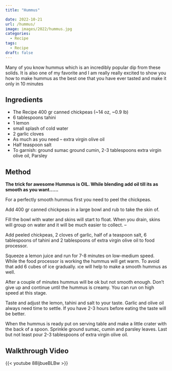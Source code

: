 ```yaml
---
title: "Hummus"

date: 2022-10-21
url: /hummus/
image: images/2022/hummus.jpg
categories:
  - Recipe
tags:
  - Recipe
draft: false
---
```

Many of you know hummus which is an incredibly popular dip from these solids. It is also one of my favorite and I am really really excited to show you how to make hummus as the best one that you have ever tasted and make it only in 10 minutes
<!--more-->
## Ingredients

-   The Recipe 400 gr canned chickpeas (~14 oz, ~0.9 lb)
-   6 tablespoons tahini
-   1 lemon
-   small splash of cold water
-   2 garlic cloves
-   As much as you need – extra virgin olive oil
-   Half teaspoon salt
-   To garnish: ground sumac ground cumin, 2-3 tablespoons extra virgin olive oil, Parsley

## Method

**The trick for awesome Hummus is OIL. While blending add oil till its as smooth as you want……**

For a perfectly smooth hummus first you need to peel the chickpeas.

Add 400 gr canned chickpeas in a large bowl and rub to take the skin of.

Fill the bowl with water and skins will start to float. When you drain, skins will group on water and it will be much easier to collect. –

Add peeled chickpeas, 2 cloves of garlic, half of a teaspoon salt, 6 tablespoons of tahini and 2 tablespoons of extra virgin olive oil to food processor.

Squeeze a lemon juice and run for 7-8 minutes on low-medium speed. While the food processor is working the hummus will get warm. To avoid that add 6 cubes of ice gradually. ıce will help to make a smooth hummus as well.

After a couple of minutes hummus will be ok but not smooth enough. Don’t give up and continue until the hummus is creamy. You can run on high speed at this stage.

Taste and adjust the lemon, tahini and salt to your taste. Garlic and olive oil always need time to settle. If you have 2-3 hours before eating the taste will be better.

When the hummus is ready put on serving table and make a little crater with the back of a spoon. Sprinkle ground sumac, cumin and parsley leaves. Last but not least pour 2-3 tablespoons of extra virgin olive oil.

## Walkthrough Video

{{< youtube 88ljbueBLBw >}}
